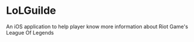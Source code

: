 # LoLGuilde
An iOS application to help player know more information about Riot Game's League Of Legends
